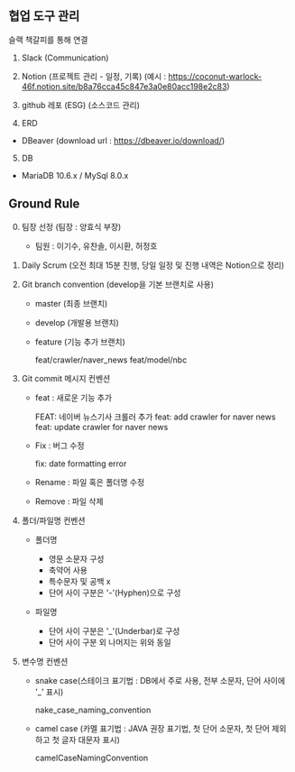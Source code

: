 ## 협업 도구 관리

슬랙 책갈피를 통해 연결

1. Slack (Communication)

2. Notion (프로젝트 관리 - 일정, 기록) (예시 : https://coconut-warlock-46f.notion.site/b8a76cca45c847e3a0e80acc198e2c83)

3. github 레포 (ESG) (소스코드 관리)

4. ERD
- DBeaver (download url : https://dbeaver.io/download/)

5. DB 
- MariaDB 10.6.x / MySql 8.0.x

## Ground Rule

0. 팀장 선정 (팀장 : 양효식 부장)
   - 팀원 : 이기수, 유찬솔, 이시환, 허정호

1. Daily Scrum (오전 최대 15분 진행, 당일 일정 및 진행 내역은 Notion으로 정리)

2. Git branch convention (develop을 기본 브랜치로 사용)

   - master (최종 브랜치)
     
   - develop (개발용 브랜치)
     
   - feature (기능 추가 브랜치)
   
       feat/crawler/naver_news
       feat/model/nbc

3. Git commit 메시지 컨벤션

   - feat : 새로운 기능 추가
  
       FEAT: 네이버 뉴스기사 크롤러 추가
       feat: add crawler for naver news
       feat: update crawler for naver news

   - Fix : 버그 수정
     
       fix: date formatting error

   - Rename : 파일 혹은 폴더명 수정

   - Remove : 파일 삭제

4. 폴더/파일명 컨벤션
   
   - 폴더명 
     - 영문 소문자 구성
     - 축약어 사용
     - 특수문자 및 공백 x
     - 단어 사이 구분은 '-'(Hyphen)으로 구성
   
   - 파일명 
     - 단어 사이 구분은 '_'(Underbar)로 구성
     - 단어 사이 구분 외 나머지는 위와 동일
     
5. 변수명 컨벤션

   - snake case(스테이크 표기법 : DB에서 주로 사용, 전부 소문자, 단어 사이에 '_' 표시)
  
       nake_case_naming_convention
  
   - camel case (카멜 표기법 : JAVA 권장 표기법, 첫 단어 소문자, 첫 단어 제외하고 첫 글자 대문자 표시)
    
       camelCaseNamingConvention
